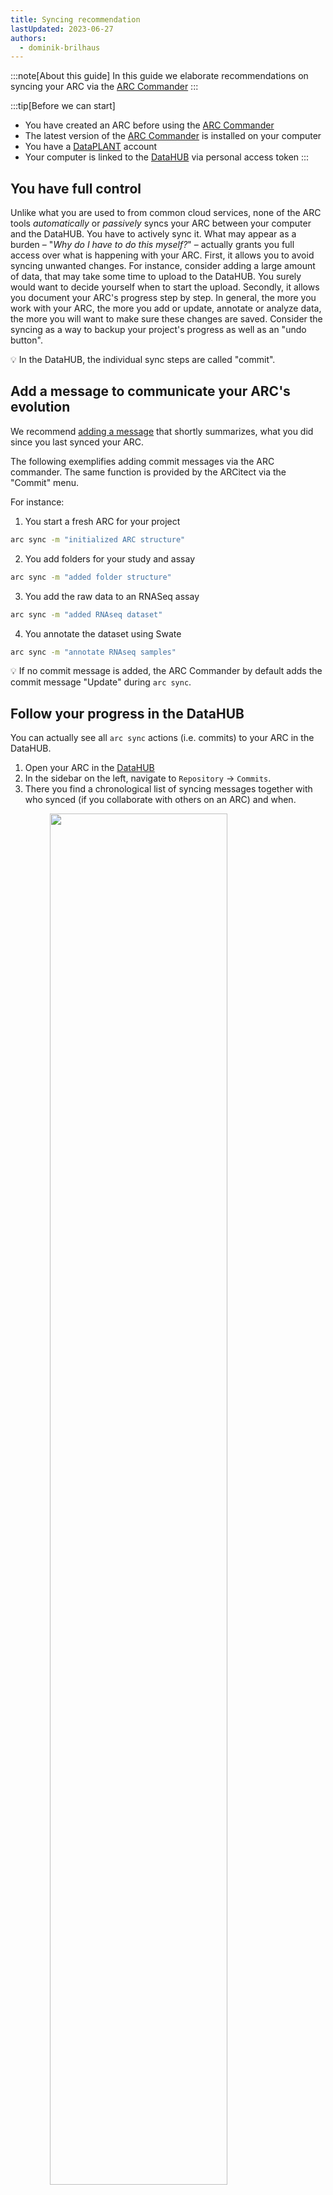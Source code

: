 ```yaml
---
title: Syncing recommendation
lastUpdated: 2023-06-27
authors:
  - dominik-brilhaus
---
```


:::note[About this guide]
In this guide we elaborate recommendations on syncing your ARC via the [ARC Commander](./../implementation/ArcCommander.html)
:::

:::tip[Before we can start]
- You have created an ARC before using the [ARC Commander](./../implementation/ArcCommander.html)  
- The latest version of the [ARC Commander](https://github.com/nfdi4plants/arcCommander/releases) is installed on your computer  
- You have a [DataPLANT](https://register.nfdi4plants.org) account  
- Your computer is linked to the [DataHUB](https://git.nfdi4plants.org) via personal access token
:::

## You have full control

Unlike what you are used to from common cloud services, none of the ARC tools *automatically* or *passively* syncs your ARC between your computer and the DataHUB. You have to actively sync it. What may appear as a burden &ndash; "*Why do I have to do this myself?*" &ndash; actually grants you full access over what is happening with your ARC. First, it allows you to avoid syncing unwanted changes. For instance, consider adding a large amount of data, that may take some time to upload to the DataHUB. You surely would want to decide yourself when to start the upload. Secondly, it allows you document your ARC's progress step by step. In general, the more you work with your ARC, the more you add or update, annotate or analyze data, the more you will want to make sure these changes are saved. Consider the syncing as a way to backup your project's progress as well as an "undo button".

:bulb: In the DataHUB, the individual sync steps are called "commit".

## Add a message to communicate your ARC's evolution

We recommend [adding a message](./../ArcCommanderManual/arc_synchronization.html) that shortly summarizes, what you did since you last synced your ARC.

The following exemplifies adding commit messages via the ARC commander. The same function is provided by the ARCitect via the "Commit" menu.

For instance:

1. You start a fresh ARC for your project

```bash
arc sync -m "initialized ARC structure"
```

2. You add folders for your study and assay

```bash
arc sync -m "added folder structure"
```

3. You add the raw data to an RNASeq assay

```bash
arc sync -m "added RNAseq dataset"
```

4. You annotate the dataset using Swate 

```bash
arc sync -m "annotate RNAseq samples"
```

:bulb: If no commit message is added, the ARC Commander by default adds the commit message "Update" during `arc sync`. 

## Follow your progress in the DataHUB

You can actually see all `arc sync` actions (i.e. commits) to your ARC in the DataHUB.

1. Open your ARC in the [DataHUB](https://git.nfdi4plants.org/) 
2. In the sidebar on the left, navigate to `Repository` &rarr; `Commits`. 
3. There you find a chronological list of syncing messages together with who synced (if you collaborate with others on an ARC) and when.

<img src="./../img/datahub-commits.png" style="width:75%;display: block;margin-left: auto;margin-right: auto;">

## Undo latest changes

4. Click on the latest (i.e. uppermost) commit.
5. In the top-right corner select `Revert` from the drop-down menu `Options`. 

<img src="./../img/datahub-commits-revert01.png" style="width:75%;display: block;margin-left: auto;margin-right: auto;">

6. Un-check the box "Start a new merge request with these changes".
7. Click "Revert"

<img src="./../img/datahub-commits-revert02.png" style="width:55%;display: block;margin-left: auto;margin-right: auto;">
